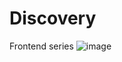 # Discovery
Frontend series 
![image](https://user-images.githubusercontent.com/52906397/99156591-5b560c00-267f-11eb-9809-28153243948a.png)
